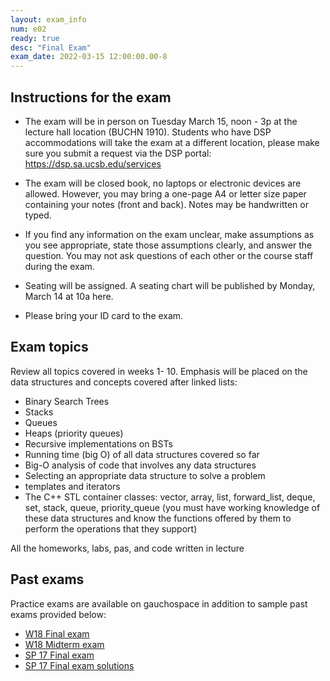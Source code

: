 ```yaml
---
layout: exam_info
num: e02
ready: true
desc: "Final Exam"
exam_date: 2022-03-15 12:00:00.00-8
---
```


## Instructions for the exam

* The exam will be in person on Tuesday March 15, noon - 3p at the lecture hall location (BUCHN 1910). Students who have DSP accommodations will take the exam at a different location, please make sure you submit a request via the DSP portal: <https://dsp.sa.ucsb.edu/services>

* The exam will be closed book, no laptops or electronic devices are allowed. However, you may bring a one-page A4 or letter size paper containing your notes (front and back). Notes may be handwritten or typed.

* If you find any information on the exam unclear, make assumptions as you see appropriate, state those assumptions clearly, and answer the question. You may not ask questions of each other or the course staff during the exam.

* Seating will be assigned. A seating chart will be published by Monday, March 14 at 10a here.

* Please bring your ID card to the exam.


## Exam topics

Review all topics covered in weeks 1- 10.
Emphasis will be placed on the data structures and concepts covered after linked lists:
- Binary Search Trees
- Stacks 
- Queues
- Heaps (priority queues)
- Recursive implementations on BSTs
- Running time (big O) of all data structures covered so far
- Big-O analysis of code that involves any data structures
- Selecting an appropriate data structure to solve a problem
- templates and iterators
- The C++ STL container classes: vector, array, list, forward_list, deque, set, stack, queue, priority_queue (you must have working knowledge of these data structures and know the functions offered by them to perform the operations that they support)

All the homeworks, labs, pas, and code written in lecture


## Past exams
Practice exams are available on gauchospace in addition to sample past exams provided below:
* [W18 Final exam](https://docs.google.com/document/d/1WnRMez9RvgAu12A3R5JxqSiWF9SmG5jzKMV2MiKCjXU/edit?usp=sharing)
* [W18 Midterm exam](https://goo.gl/L95NxV)
* [SP 17 Final exam](https://docs.google.com/document/d/1MZFN-3tx3CkxelwDl34Ci6o2QgsVCdZC0XitrTLuG_s/edit?usp=sharing)
* [SP 17 Final exam solutions](https://docs.google.com/document/d/1a8m2St1_WnsSfnhX2Hu2cCdaXSEHF5lBGYFBNBEq6OQ/edit?usp=sharing)